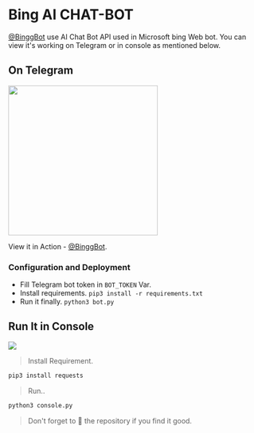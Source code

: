 # Bing AI CHAT-BOT

[@BinggBot](https://t.me/BinggBot) use AI Chat Bot API used in Microsoft bing Web bot.
You can view it's working on Telegram or in console as mentioned below.

## On Telegram

<img src="https://imgwhale.xyz/12lb2e21l02nnk4y" width="300">

View it in Action - [@BinggBot](https://t.me/BinggBot).

### Configuration and Deployment
- Fill Telegram bot token in `BOT_TOKEN` Var.
- Install requirements. `pip3 install -r requirements.txt`
- Run it finally. `python3 bot.py`


## Run It in Console
![](https://imgwhale.xyz/12lb2e21l02oehyv)
> Install Requirement.
```bash
pip3 install requests
```
> Run..
```bash
python3 console.py
```

> Don't forget to 🌟 the repository if you find it good.